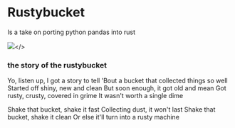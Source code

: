 # Rustybucket

Is a take on porting python pandas into rust

<img src="https://p1.hiclipart.com/preview/511/912/977/3d-rusty-buckets-rusted-brown-metal-bucket-png-clipart.jpg"></>

### the story of the rustybucket
Yo, listen up, I got a story to tell
'Bout a bucket that collected things so well
Started off shiny, new and clean
But soon enough, it got old and mean
Got rusty, crusty, covered in grime
It wasn't worth a single dime

Shake that bucket, shake it fast
Collecting dust, it won't last
Shake that bucket, shake it clean
Or else it'll turn into a rusty machine
